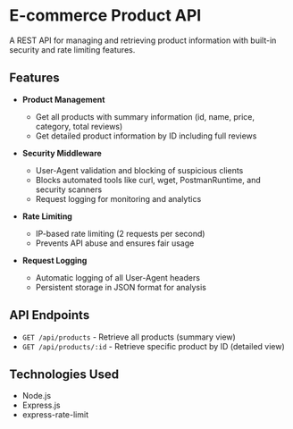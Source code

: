 # E-commerce Product API

A REST API for managing and retrieving product information with built-in security and rate limiting features.

## Features

- **Product Management**
  - Get all products with summary information (id, name, price, category, total reviews)
  - Get detailed product information by ID including full reviews

- **Security Middleware**
  - User-Agent validation and blocking of suspicious clients
  - Blocks automated tools like curl, wget, PostmanRuntime, and security scanners
  - Request logging for monitoring and analytics

- **Rate Limiting**
  - IP-based rate limiting (2 requests per second)
  - Prevents API abuse and ensures fair usage

- **Request Logging**
  - Automatic logging of all User-Agent headers
  - Persistent storage in JSON format for analysis

## API Endpoints

- `GET /api/products` - Retrieve all products (summary view)
- `GET /api/products/:id` - Retrieve specific product by ID (detailed view)

## Technologies Used

- Node.js
- Express.js
- express-rate-limit